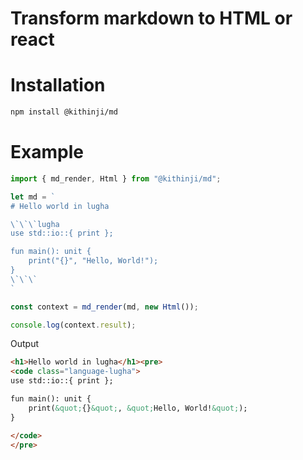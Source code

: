 # Transform markdown to HTML or react

# Installation

```bash
npm install @kithinji/md
```

# Example

```ts
import { md_render, Html } from "@kithinji/md";

let md = `
# Hello world in lugha

\`\`\`lugha
use std::io::{ print };

fun main(): unit {
    print("{}", "Hello, World!");
}
\`\`\`
`

const context = md_render(md, new Html());

console.log(context.result);
```

Output

```html
<h1>Hello world in lugha</h1><pre>
<code class="language-lugha">
use std::io::{ print };

fun main(): unit {
    print(&quot;{}&quot;, &quot;Hello, World!&quot;);
}

</code>
</pre>
```